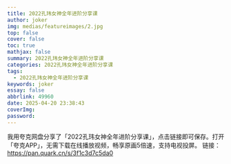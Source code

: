 ```yaml
---
title: 2022孔玮女神全年进阶分享课
author: joker
img: medias/featureimages/2.jpg
top: false
cover: false
toc: true
mathjax: false
summary: 2022孔玮女神全年进阶分享课
categories: 2022孔玮女神全年进阶分享课
tags:
  - 2022孔玮女神全年进阶分享课
keywords: joker
essay: false
abbrlink: 49960
date: 2025-04-20 23:38:43
coverImg:
password:
---
```


我用夸克网盘分享了「2022孔玮女神全年进阶分享课」，点击链接即可保存。打开「夸克APP」，无需下载在线播放视频，畅享原画5倍速，支持电视投屏。
链接：https://pan.quark.cn/s/3f1c3d7c5da0
